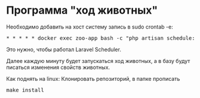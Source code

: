 <h1>Программа "ход животных"</h1>

<p>Необходимо добавить на хост систему запись в sudo crontab -e:
<pre>* * * * * docker exec zoo-app bash -c "php artisan schedule:run"</pre>
Это нужно, чтобы работал Laravel Scheduler.

Далее каждую минуту будет запускаться ход животных, а в базу будут писаться изменения свойств животных.

Как поднять на linux:
Клонировать репозиторий, в папке прописать <pre>make install</pre>
</p>